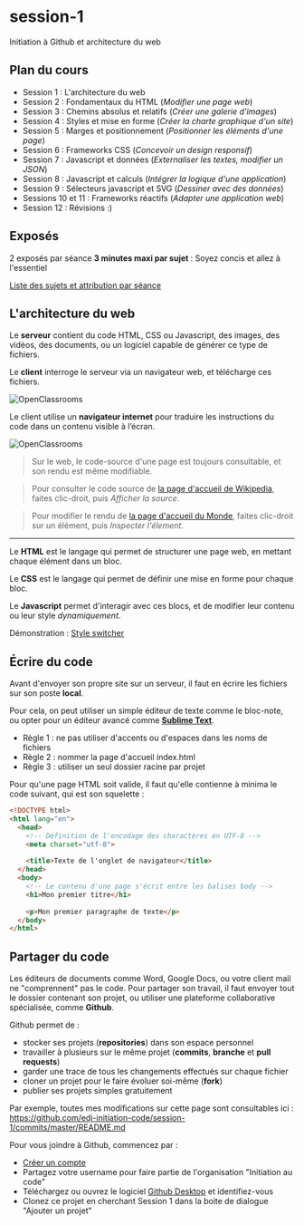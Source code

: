 # session-1
Initiation à Github et architecture du web

## Plan du cours

- Session 1 : L'architecture du web
- Session 2 : Fondamentaux du HTML (*Modifier une page web*)
- Session 3 : Chemins absolus et relatifs (*Créer une galerie d'images*)
- Session 4 : Styles et mise en forme (*Créer la charte graphique d'un site*)
- Session 5 : Marges et positionnement (*Positionner les éléments d'une page*)
- Session 6 : Frameworks CSS (*Concevoir un design responsif*)
- Session 7 : Javascript et données (*Externaliser les textes, modifier un JSON*)
- Session 8 : Javascript et calculs (*Intégrer la logique d'une application*)
- Session 9 : Sélecteurs javascript et SVG (*Dessiner avec des données*)
- Sessions 10 et 11 : Frameworks réactifs (*Adapter une application web*)
- Session 12 : Révisions :)

## Exposés

2 exposés par séance
**3 minutes maxi par sujet** : Soyez concis et allez à l'essentiel

[Liste des sujets et attribution par séance](https://docs.google.com/spreadsheets/d/1GXkiEZ1TJeetHr60InzMmQV-m5D3NbL6TUdf5gvO-J0/edit?usp=sharing)

## L'architecture du web

Le **serveur** contient du code HTML, CSS ou Javascript, des images, des vidéos, des documents, ou un logiciel capable de générer ce type de fichiers.

Le **client** interroge le serveur via un navigateur web, et télécharge ces fichiers.

![OpenClassrooms](https://user.oc-static.com/files/122001_123000/122572.png)

Le client utilise un **navigateur internet** pour traduire les instructions du code dans un contenu visible à l’écran.

![OpenClassrooms](https://s3-eu-west-1.amazonaws.com/sdz-upload/prod/upload/54d0e588bb668.jpg)

> Sur le web, le code-source d'une page est toujours consultable, et son rendu est même modifiable.

> Pour consulter le code source de [la page d'accueil de Wikipedia](https://www.wikipedia.org/), faites clic-droit, puis *Afficher la source*.

>Pour modifier le rendu de [la page d'accueil du Monde](https://www.lemonde.fr/), faites clic-droit sur un élément, puis *Inspecter l'élement*.


-----


Le **HTML** est le langage qui permet de structurer une page web, en mettant chaque élément dans un bloc.

Le **CSS** est le langage qui permet de définir une mise en forme pour chaque bloc.

Le **Javascript** permet d'interagir avec ces blocs, et de modifier leur contenu ou leur style *dynamiquement*.

Démonstration : [Style switcher](http://etalx.com/jquery-style-switcher/tests/)

## Écrire du code

Avant d'envoyer son propre site sur un serveur, il faut en écrire les fichiers sur son poste **local**.

Pour cela, on peut utiliser un simple éditeur de texte comme le bloc-note, ou opter pour un éditeur avancé comme [**Sublime Text**](https://www.sublimetext.com/).

- Règle 1 : ne pas utiliser d'accents ou d'espaces dans les noms de fichiers
- Règle 2 : nommer la page d'accueil index.html
- Règle 3 : utiliser un seul dossier racine par projet

Pour qu'une page HTML soit valide, il faut qu'elle contienne à minima le code suivant, qui est son squelette : 

````html
<!DOCTYPE html>
<html lang="en">
  <head>
    <!-- Définition de l'encodage des charactères en UTF-8 -->
    <meta charset="utf-8">
    
    <title>Texte de l'onglet de navigateur</title>
  </head>
  <body>
    <!-- Le contenu d'une page s'écrit entre les balises body -->
    <h1>Mon premier titre</h1>
    
    <p>Mon premier paragraphe de texte</p>
  </body>
</html>
````

## Partager du code

Les éditeurs de documents comme Word, Google Docs, ou votre client mail ne "comprennent" pas le code. Pour partager son travail, il faut envoyer tout le dossier contenant son projet, ou utiliser une plateforme collaborative spécialisée, comme **Github**.

Github permet de : 
- stocker ses projets (**repositories**) dans son espace personnel
- travailler à plusieurs sur le même projet (**commits**, **branche** et **pull requests**)
- garder une trace de tous les changements effectués sur chaque fichier
- cloner un projet pour le faire évoluer soi-même (**fork**)
- publier ses projets simples gratuitement

Par exemple, toutes mes modifications sur cette page sont consultables ici : https://github.com/edj-initiation-code/session-1/commits/master/README.md

Pour vous joindre à Github, commencez par : 
- [Créer un compte](https://github.com/join)
- Partagez votre username pour faire partie de l'organisation "Initiation au code"
- Téléchargez ou ouvrez le logiciel [Github Desktop](https://desktop.github.com/) et identifiez-vous
- Clonez ce projet en cherchant Session 1 dans la boite de dialogue "Ajouter un projet"
